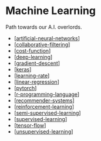 # Machine Learning

Path towards our A.I. overlords.

- [[artificial-neural-networks]]
- [[collaborative-filtering]]
- [[cost-function]]
- [[deep-learning]]
- [[gradient-descent]]
- [[keras]]
- [[learning-rate]]
- [[linear-regression]]
- [[pytorch]]
- [[r-programming-language]]
- [[recommender-systems]]
- [[reinforcement-learning]]
- [[semi-supervised-learning]]
- [[supervised-learning]]
- [[tensor-flow]]
- [[unsupervised-learning]]

[//begin]: # "Autogenerated link references for markdown compatibility"
[artificial-neural-networks]: machine-learning/artificial-neural-networks "Artificial Neural Networks"
[collaborative-filtering]: machine-learning/collaborative-filtering "Collaborative Filtering"
[cost-function]: machine-learning/cost-function "Cost Function"
[deep-learning]: machine-learning/deep-learning "Deep Learning"
[gradient-descent]: machine-learning/gradient-descent "Gradient Descent"
[keras]: machine-learning/keras "Keras"
[learning-rate]: machine-learning/learning-rate "Learning Rate"
[linear-regression]: machine-learning/linear-regression "Linear Regression"
[pytorch]: machine-learning/pytorch "PyTorch"
[r-programming-language]: machine-learning/r-programming-language "R (Programming Language)"
[recommender-systems]: machine-learning/recommender-systems "Recommender Systems"
[reinforcement-learning]: machine-learning/reinforcement-learning "Reinforcement Learning"
[semi-supervised-learning]: machine-learning/semi-supervised-learning "Semi-supervised Learning"
[supervised-learning]: machine-learning/supervised-learning "Supervised Learning"
[tensor-flow]: machine-learning/tensor-flow "Tensor Flow"
[unsupervised-learning]: machine-learning/unsupervised-learning "Unsupervised Learning"
[//end]: # "Autogenerated link references"
